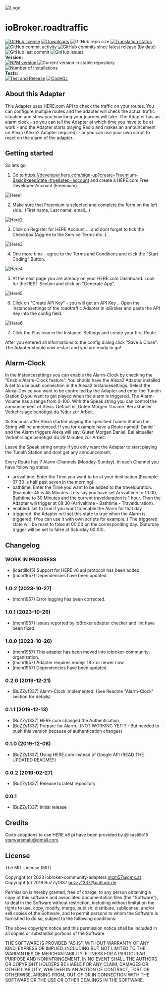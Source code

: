 ![Logo](admin/roadtraffic.png)
# ioBroker.roadtraffic

[![GitHub license](https://img.shields.io/github/license/iobroker-community-adapters/ioBroker.roadtraffic)](https://github.com/iobroker-community-adapters/ioBroker.roadtraffic/blob/master/LICENSE)
[![Downloads](https://img.shields.io/npm/dm/iobroker.roadtraffic.svg)](https://www.npmjs.com/package/iobroker.roadtraffic)
![GitHub repo size](https://img.shields.io/github/repo-size/iobroker-community-adapters/ioBroker.roadtraffic)
[![Translation status](https://weblate.iobroker.net/widgets/adapters/-/roadtraffic/svg-badge.svg)](https://weblate.iobroker.net/engage/adapters/?utm_source=widget)</br>
![GitHub commit activity](https://img.shields.io/github/commit-activity/m/iobroker-community-adapters/ioBroker.roadtraffic)
![GitHub commits since latest release (by date)](https://img.shields.io/github/commits-since/iobroker-community-adapters/ioBroker.roadtraffic/latest)
![GitHub last commit](https://img.shields.io/github/last-commit/iobroker-community-adapters/ioBroker.roadtraffic)
![GitHub issues](https://img.shields.io/github/issues/iobroker-community-adapters/ioBroker.roadtraffic)
</br>
**Version:** </br>
[![NPM version](http://img.shields.io/npm/v/iobroker.roadtraffic.svg)](https://www.npmjs.com/package/iobroker.roadtraffic)
![Current version in stable repository](https://iobroker.live/badges/roadtraffic-stable.svg)
![Number of Installations](https://iobroker.live/badges/roadtraffic-installed.svg)
</br>
**Tests:** </br>
[![Test and Release](https://github.com/iobroker-community-adapters/ioBroker.roadtraffic/actions/workflows/test-and-release.yml/badge.svg)](https://github.com/iobroker-community-adapters/ioBroker.roadtraffic/actions/workflows/test-and-release.yml)
[![CodeQL](https://github.com/iobroker-community-adapters/ioBroker.roadtraffic/actions/workflows/codeql.yml/badge.svg)](https://github.com/iobroker-community-adapters/ioBroker.roadtraffic/actions/workflows/codeql.yml)

<!--
## Sentry
**This adapter uses Sentry libraries to automatically report exceptions and code errors to the developers.**
For more details and for information how to disable the error reporting see [Sentry-Plugin Documentation](https://github.com/ioBroker/plugin-sentry#plugin-sentry)! Sentry reporting is used starting with js-controller 3.0.
-->

## About this Adapter
This Adapter uses HERE.com API to check the traffic on your routes. You can configure multiple routes and the adapter will check the actual traffic situation and show you how long your journey will take.
The Adapter has an alarm clock - so you can tell the Adapter at which time you have to be at work - and the Adapter starts playing Radio and makes an announcement on Alexa (Alexa2 Adapter required) - or you can use your own script to react on the alarm of the adapter..

## Getting started
So lets go:
1. Go to https://developer.here.com/sign-up?create=Freemium-Basic&keepState=true&step=account and create a HERE.com Free Developer-Account (Freemium).

![Here1](img/Here1.png)

2. Make sure that Freemium is selected and complete the form on the left side.. (First name, Last name, email,..)

![Here2](img/Here2.png)

3. Click on Register for HERE Account ... and dont forget to tick the Checkbox (Aggree to the Service Terms etc..).

![Here3](img/Here3.png)

4. One more time - agree to the Terms and Conditions and click the "Start Coding" Button.

![Here4](img/Here4.png)

5. At the next page you are already on your HERE.com Dashboard. Look for the REST Section and click on "Generate App".

![Here5](img/Here5.png)

6. Click on "Create API Key" - you will get an API Key .. Open the Instancesettings of the roadtraffic Adapter in ioBroker and paste the API Key into the config field.

![Here6](img/Here6.png)

7. Click the Plus icon in the Instance-Settings and create your first Route..

After you entered all informations to the config dialog click "Save & Close".
The Adapter should now restart and you are ready to go!

## Alarm-Clock
In the Instancesettings you can enable the Alarm-Clock by checking the "Enable Alarm-Clock feature".
You should have the Alexa2 Adapter installed & set to use push connection in the Alexa2 Instancesettings.
Select the Alexa-Device you want to be controlled by the Adapter and enter the TuneIn StationID you want to get played when the alarm is triggered.
The Alarm-Volume has a range from 0-100.
With the Speak string you can control the announcement of Alexa.
Default is:
Guten Morgen %name. Bei aktueller Verkehrslage benötigst du %dur zur Arbeit.

15 Seconds after Alexa started playing the specified TuneIn Station the String will be announced.
If you for example have a Route named 'Daniel' and the Alarm triggers Alexa will say:
Guten Morgen Daniel. Bei aktueller Verkehrslage benötigst du 29 Minuten zur Arbeit.

Leave the Speak string empty if you only want the Adapter to start playing the TuneIn Station and dont get any announcement.

Every Route has 7 Alarm-Channels (Monday-Sunday).
In each Channel you have following states:
* arrivaltime: Enter the Time you want to be at your destination (Example: 07:30 is half past seven in the morning).
* bathtime: Enter the Time you want to be added to the travelduration. (Example: 45 is 45 Minutes. Lets say you have set Arrivaltime to 10:00, Bathtime to 30 Minutes and the current travelduration is 1 hour. Then the Adapter will trigger at 08:30 (Arrivaltime - Bathtime - Travelduration).
* enabled: set to true if you want to enable the Alarm for that day
* triggered: the Adapter will set this state to true when the Alarm is triggered. (You can use it with own scripts for example..) The triggered state will be reset to false at 00:00 on the corresponding day. (Saturday trigger will be set to false at Saturday 00:00).


## Changelog
<!--
    Placeholder for the next version (at the beginning of the line):
    ### **WORK IN PROGRESS**
-->
### **WORK IN PROGRESS**
* (icastillo15) Support for HERE v8 api protocoll has been added.
* (mcm1957) Dependencies have been updated.

### 1.0.2 (2023-10-27)
* (mcm1957) Error logging has been corrected.

### 1.0.1 (2023-10-26)
* (mcm1957) Issues reported by ioBroker adapter checker and lint have been fixed.

### 1.0.0 (2023-10-26)
* (mcm1957) This adapter has been moved into iobroker-community-organization.
* (mcm1957) Adapter requires nodejs 18.x or newer now.
* (mcm1957) Dependencies have been updated.

### 0.2.0 (2019-12-21)
* (BuZZy1337) Alarm-Clock implemented. (See Readme "Alarm-Clock" section for details)

### 0.1.1 (2019-12-13)
* (BuZZy1337) HERE.com changed the Authentication.
* (BuZZy1337) Prepare for Alarm.. (NOT WORKING YET!!! - But needed to push this version because of authentication changes)

### 0.1.0 (2019-12-08)
* (BuZZy1337) Using HERE.com instead of Google API (READ THE UPDATED README!!)

### 0.0.2 (2019-02-27)
* (BuZZy1337) Release to latest repository

### 0.0.1
* (BuZZy1337) initial release

## Credits
Code adaptions to use HERE v8 pi have been provided by @icastillo15 <starwarsmalu@gmail.com>.

## License
The MIT License (MIT)

Copyright (c) 2023 iobroker-community-adapters <mcm57@gmx.at>
Copyright (c) 2019 BuZZy1337 <buzzy1337@outlook.de>

Permission is hereby granted, free of charge, to any person obtaining a copy
of this software and associated documentation files (the "Software"), to deal
in the Software without restriction, including without limitation the rights
to use, copy, modify, merge, publish, distribute, sublicense, and/or sell
copies of the Software, and to permit persons to whom the Software is
furnished to do so, subject to the following conditions:

The above copyright notice and this permission notice shall be included in
all copies or substantial portions of the Software.

THE SOFTWARE IS PROVIDED "AS IS", WITHOUT WARRANTY OF ANY KIND, EXPRESS OR
IMPLIED, INCLUDING BUT NOT LIMITED TO THE WARRANTIES OF MERCHANTABILITY,
FITNESS FOR A PARTICULAR PURPOSE AND NONINFRINGEMENT. IN NO EVENT SHALL THE
AUTHORS OR COPYRIGHT HOLDERS BE LIABLE FOR ANY CLAIM, DAMAGES OR OTHER
LIABILITY, WHETHER IN AN ACTION OF CONTRACT, TORT OR OTHERWISE, ARISING FROM,
OUT OF OR IN CONNECTION WITH THE SOFTWARE OR THE USE OR OTHER DEALINGS IN
THE SOFTWARE.
